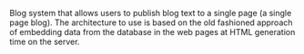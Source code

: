 Blog system that allows users to publish blog text to a single page (a single page blog). The architecture to use is based on the old fashioned approach of embedding data from the database in the web pages at HTML generation time on the server.
